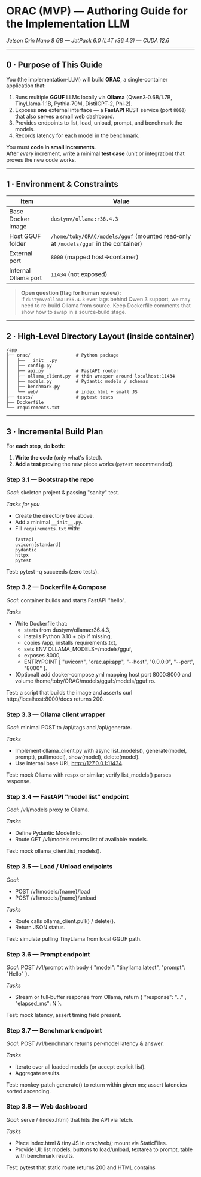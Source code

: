 # ORAC (MVP) — Authoring Guide for the Implementation LLM
*Jetson Orin Nano 8 GB — JetPack 6.0 (L4T r36.4.3) — CUDA 12.6*

---

## 0 · Purpose of This Guide
You (the implementation‑LLM) will build **ORAC**, a single‑container application that:

1. Runs multiple **GGUF** LLMs locally via **Ollama** (Qwen3‑0.6B/1.7B, TinyLlama‑1.1B, Pythia‑70M, DistilGPT‑2, Phi‑2).  
2. Exposes **one** external interface — a **FastAPI** REST service (port `8000`) that also serves a small web dashboard.  
3. Provides endpoints to list, load, unload, prompt, and benchmark the models.  
4. Records latency for each model in the benchmark.  

You must **code in small increments**.  
After *every* increment, write a minimal **test case** (unit or integration) that proves the new code works.

---

## 1 · Environment & Constraints
| Item | Value |
|------|-------|
| Base Docker image | `dustynv/ollama:r36.4.3` |
| Host GGUF folder  | `/home/toby/ORAC/models/gguf` (mounted read‑only at `/models/gguf` in the container) |
| External port     | `8000` (mapped host→container) |
| Internal Ollama port | `11434` (not exposed) |

> **Open question (flag for human review):**  
> If `dustynv/ollama:r36.4.3` ever lags behind Qwen 3 support, we may need to re‑build Ollama from source. Keep Dockerfile comments that show how to swap in a source‑build stage.

---

## 2 · High‑Level Directory Layout (inside container)

```
/app
├── orac/                 # Python package
│   ├── __init__.py
│   ├── config.py
│   ├── api.py            # FastAPI router
│   ├── ollama_client.py  # thin wrapper around localhost:11434
│   ├── models.py         # Pydantic models / schemas
│   ├── benchmark.py
│   └── web/              # index.html + small JS
├── tests/                # pytest tests
├── Dockerfile
└── requirements.txt
```

---

## 3 · Incremental Build Plan  

For **each step**, do **both**:

1. **Write the code** (only what's listed).  
2. **Add a test** proving the new piece works (`pytest` recommended).  

### Step 3.1 — Bootstrap the repo  
*Goal*: skeleton project & passing "sanity" test.  

*Tasks for you*  
- Create the directory tree above.  
- Add a minimal `__init__.py`.  
- Fill `requirements.txt` with:  
  ```text
  fastapi
  uvicorn[standard]
  pydantic
  httpx
  pytest
  ```

Test: pytest -q succeeds (zero tests).

### Step 3.2 — Dockerfile & Compose
*Goal*: container builds and starts FastAPI "hello".

*Tasks*
- Write Dockerfile that:
  - starts from dustynv/ollama:r36.4.3,
  - installs Python 3.10 + pip if missing,
  - copies /app, installs requirements.txt,
  - sets ENV OLLAMA_MODELS=/models/gguf,
  - exposes 8000,
  - ENTRYPOINT [ "uvicorn", "orac.api:app", "--host", "0.0.0.0", "--port", "8000" ].
- (Optional) add docker-compose.yml mapping host port 8000:8000 and volume /home/toby/ORAC/models/gguf:/models/gguf:ro.

Test: a script that builds the image and asserts curl http://localhost:8000/docs returns 200.

### Step 3.3 — Ollama client wrapper
*Goal*: minimal POST to /api/tags and /api/generate.

*Tasks*
- Implement ollama_client.py with async list_models(), generate(model, prompt), pull(model), show(model), delete(model).
- Use internal base URL http://127.0.0.1:11434.

Test: mock Ollama with respx or similar; verify list_models() parses response.

### Step 3.4 — FastAPI "model list" endpoint
*Goal*: /v1/models proxy to Ollama.

*Tasks*
- Define Pydantic ModelInfo.
- Route GET /v1/models returns list of available models.

Test: mock ollama_client.list_models().

### Step 3.5 — Load / Unload endpoints
*Goal*:
- POST /v1/models/{name}/load
- POST /v1/models/{name}/unload

*Tasks*
- Route calls ollama_client.pull() / delete().
- Return JSON status.

Test: simulate pulling TinyLlama from local GGUF path.

### Step 3.6 — Prompt endpoint
*Goal*: POST /v1/prompt with body { "model": "tinyllama:latest", "prompt": "Hello" }.

*Tasks*
- Stream or full‑buffer response from Ollama, return { "response": "…" , "elapsed_ms": N }.

Test: mock latency, assert timing field present.

### Step 3.7 — Benchmark endpoint
*Goal*: POST /v1/benchmark returns per‑model latency & answer.

*Tasks*
- Iterate over all loaded models (or accept explicit list).
- Aggregate results.

Test: monkey‑patch generate() to return within given ms; assert latencies sorted ascending.

### Step 3.8 — Web dashboard
*Goal*: serve / (index.html) that hits the API via fetch.

*Tasks*
- Place index.html & tiny JS in orac/web/; mount via StaticFiles.
- Provide UI: list models, buttons to load/unload, textarea to prompt, table with benchmark results.

Test: pytest that static route returns 200 and HTML contains <script>.

### Step 3.9 — Health endpoint
*Goal*: GET /v1/health returns versions, free RAM, GPU mem, CUDA, uptime.

*Tasks*
- Parse /proc/meminfo, call jetson_stats if available, fall back gracefully.

Test: assert required keys in JSON.

## 4 · Test Data & Models
You (implementation‑LLM) do not download models.
Assume GGUF files are already in /models/gguf.
For unit tests, mock Ollama or use a tiny dummy model to stay < 100 MB.

## 5 · Manual Script: safetensors → GGUF (optional)
Leave a commented‑out Python script (scripts/convert_safetensors.py) that calls llama.cpp/convert.py.
Not part of automated build; user runs it manually.

## 6 · Completion Criteria
docker build -t orac . succeeds on Jetson Orin Nano.

docker run --rm -p 8000:8000 -v /home/toby/ORAC/models/gguf:/models/gguf:ro orac
FastAPI docs available at http://jetson-ip:8000/docs.

POST /v1/models/{name}/load followed by POST /v1/prompt returns a valid response from each of the six target models.

POST /v1/benchmark returns latency numbers.

All pytest tests pass inside the container.

End of guide.
